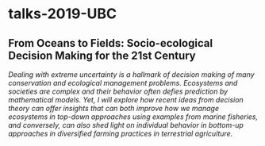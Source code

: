 # talks-2019-UBC


## From Oceans to Fields: Socio-ecological Decision Making for the 21st Century

_Dealing with extreme uncertainty is a hallmark of decision making of many conservation and ecological management problems.  Ecosystems and societies are complex and their behavior often defies prediction by mathematical models.  Yet, I will explore how recent ideas from decision theory can offer insights that can both improve how we manage ecosystems in top-down approaches using examples from marine fisheries, and conversely, can also shed light on individual behavior in bottom-up approaches in diversified farming practices in terrestrial agriculture._  


